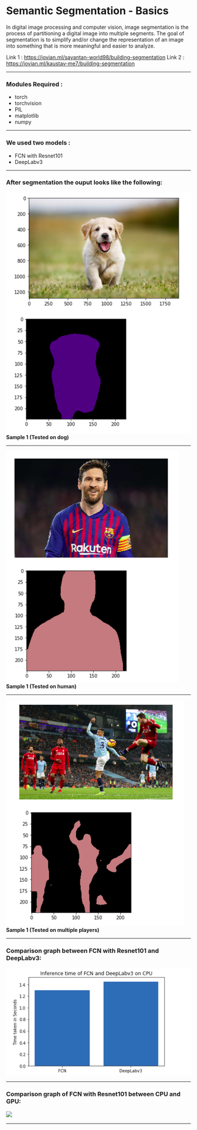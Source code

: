 # Semantic Segmentation - Basics

In digital image processing and computer vision, image segmentation is the process of partitioning a digital image into multiple segments. The goal of segmentation is to simplify and/or change the representation of an image into something that is more meaningful and easier to analyze.

Link 1 : https://jovian.ml/sayantan-world98/building-segmentation
Link 2 : https://jovian.ml/kaustav-me7/building-segmentation

---
### Modules Required :
  - torch
  - torchvision
  - PIL
  - matplotlib
  - numpy
  
---
### We used two models : 

 - FCN with Resnet101
 - DeepLabv3
 
 ---
### After segmentation the ouput looks like the following: 

![](https://github.com/Sayantan-world/Semantic-Segmentation---Basics/blob/master/images/dog_final.png?raw=true)
<br>
**Sample 1 (Tested on dog)**

---
![](https://github.com/Sayantan-world/Semantic-Segmentation---Basics/blob/master/images/messi_final.png?raw=true)
<br>
**Sample 1 (Tested on human)**

---
![](https://github.com/Sayantan-world/Semantic-Segmentation---Basics/blob/master/images/players_final.png?raw=true)
<br>
**Sample 1 (Tested on multiple players)**

---

### Comparison graph between FCN with Resnet101 and DeepLabv3:
![](https://github.com/Sayantan-world/Semantic-Segmentation---Basics/blob/master/images/graph.png?raw=true)

---
### Comparison graph of FCN with Resnet101 between CPU and GPU:
![](https://raw.githubusercontent.com/karnyrocks/Semantic-Segmentation---Basics/master/images/Graph%202.png.PNG)

---
